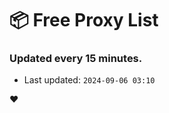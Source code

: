 # :package: Free Proxy List
### Updated every 15 minutes.

- Last updated: `2024-09-06 03:10`

:heart:
